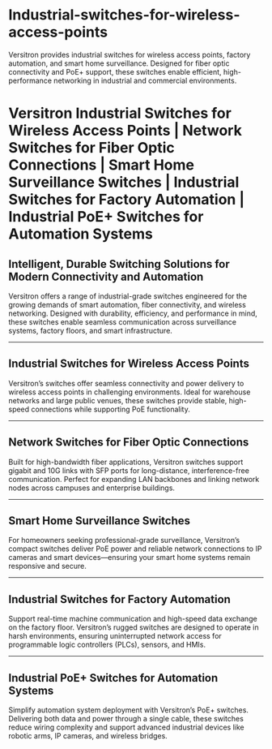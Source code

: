 # Industrial-switches-for-wireless-access-points
Versitron provides industrial switches for wireless access points, factory automation, and smart home surveillance. Designed for fiber optic connectivity and PoE+ support, these switches enable efficient, high-performance networking in industrial and commercial environments.

# Versitron Industrial Switches for Wireless Access Points | Network Switches for Fiber Optic Connections | Smart Home Surveillance Switches | Industrial Switches for Factory Automation | Industrial PoE+ Switches for Automation Systems

## Intelligent, Durable Switching Solutions for Modern Connectivity and Automation

Versitron offers a range of industrial-grade switches engineered for the growing demands of smart automation, fiber connectivity, and wireless networking. Designed with durability, efficiency, and performance in mind, these switches enable seamless communication across surveillance systems, factory floors, and smart infrastructure.

---

## Industrial Switches for Wireless Access Points  
Versitron’s switches offer seamless connectivity and power delivery to wireless access points in challenging environments. Ideal for warehouse networks and large public venues, these switches provide stable, high-speed connections while supporting PoE functionality.

---

## Network Switches for Fiber Optic Connections  
Built for high-bandwidth fiber applications, Versitron switches support gigabit and 10G links with SFP ports for long-distance, interference-free communication. Perfect for expanding LAN backbones and linking network nodes across campuses and enterprise buildings.

---

## Smart Home Surveillance Switches  
For homeowners seeking professional-grade surveillance, Versitron’s compact switches deliver PoE power and reliable network connections to IP cameras and smart devices—ensuring your smart home systems remain responsive and secure.

---

## Industrial Switches for Factory Automation  
Support real-time machine communication and high-speed data exchange on the factory floor. Versitron’s rugged switches are designed to operate in harsh environments, ensuring uninterrupted network access for programmable logic controllers (PLCs), sensors, and HMIs.

---

## Industrial PoE+ Switches for Automation Systems  
Simplify automation system deployment with Versitron’s PoE+ switches. Delivering both data and power through a single cable, these switches reduce wiring complexity and support advanced industrial devices like robotic arms, IP cameras, and wireless bridges.
